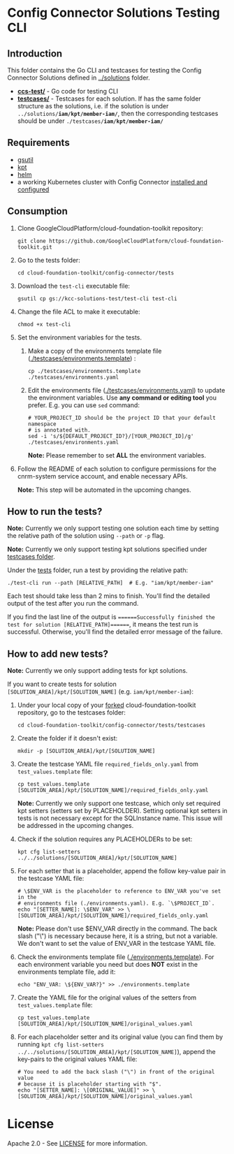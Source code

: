 # Config Connector Solutions Testing CLI

## Introduction

This folder contains the Go CLI and testcases for testing the Config Connector
Solutions defined in [../solutions](../solutions) folder.

*  **[ccs-test/](./ccs-test/)** - Go code for testing CLI
*  **[testcases/](./testcases/)** - Testcases for each solution. If has
   the same folder structure as the solutions, i.e. if the solution is under 
   <code>../solutions/<b>iam/kpt/member-iam/</b></code>, then the corresponding
   testcases should be under <code>./testcases/<b>iam/kpt/member-iam/</b></code>

## Requirements

*  [gsutil](https://cloud.google.com/storage/docs/gsutil_install)
*  [kpt](../solutions/README.md#kpt)
*  [helm](../solutions/README.md#helm)
*  a working Kubernetes cluster with Config Connector [installed and 
   configured](https://cloud.google.com/config-connector/docs/how-to/install-upgrade-uninstall)

## Consumption

1.  Clone GoogleCloudPlatform/cloud-foundation-toolkit repository:
  
    ```
    git clone https://github.com/GoogleCloudPlatform/cloud-foundation-toolkit.git
    ```

1.  Go to the tests folder:

    ```
    cd cloud-foundation-toolkit/config-connector/tests
    ```

1.  Download the `test-cli` executable file:

    ```
    gsutil cp gs://kcc-solutions-test/test-cli test-cli
    ```
1.  Change the file ACL to make it executable:

    ```
    chmod +x test-cli
    ```

1.  Set the environment variables for the tests.

    1.  Make a copy of the environments template file
        ([./testcases/environments.template](./testcases/environments.template)) :

        ```
        cp ./testcases/environments.template ./testcases/environments.yaml
        ```

    1.  Edit the environments file
        ([./testcases/environments.yaml](./testcases/environments.yaml)) to
        update the environment variables. Use **any command or editing tool**
        you prefer. E.g. you can use `sed` command:

        ```
        # YOUR_PROJECT_ID should be the project ID that your default namespace
        # is annotated with.
        sed -i 's/${DEFAULT_PROJECT_ID?}/[YOUR_PROJECT_ID]/g' ./testcases/environments.yaml
        ```

        **Note:** Please remember to set **ALL** the environment variables.

1.  Follow the README of each solution to configure permissions for the
    cnrm-system service account, and enable necessary APIs.

    **Note:** This step will be automated in the upcoming changes.

## How to run the tests?

**Note:** Currently we only support testing one solution each time by setting
the relative path of the solution using `--path` or `-p` flag.

**Note:** Currently we only support testing kpt solutions specified under
[testcases folder](./testcases).

Under the [tests](.) folder, run a test by providing the relative path:
```
./test-cli run --path [RELATIVE_PATH]  # E.g. "iam/kpt/member-iam"
```

Each test should take less than 2 mins to finish. You'll find the detailed
output of the test after you run the command.

If you find the last line of the output is `======Successfully finished the test
for solution [RELATIVE_PATH]======`, it means the test run is successful.
Otherwise, you'll find the detailed error message of the failure.

## How to add new tests?

**Note:** Currently we only support adding tests for kpt solutions.

If you want to create tests for solution 
`[SOLUTION_AREA]/kpt/[SOLUTION_NAME]` (e.g. `iam/kpt/member-iam`):

1.  Under your local copy of your
    [forked](https://help.github.com/en/github/getting-started-with-github/fork-a-repo)
    cloud-foundation-toolkit repository, go to the testcases folder:

    ```
    cd cloud-foundation-toolkit/config-connector/tests/testcases
    ```

1.  Create the folder if it doesn't exist:

    ```
    mkdir -p [SOLUTION_AREA]/kpt/[SOLUTION_NAME]
    ```

1.  Create the testcase YAML file `required_fields_only.yaml` from
    `test_values.template` file:

    ```
    cp test_values.template [SOLUTION_AREA]/kpt/[SOLUTION_NAME]/required_fields_only.yaml
    ```

    **Note:** Currently we only support one testcase, which only set required
    kpt setters (setters set by PLACEHOLDER). Setting optional kpt setters in
    tests is not necessary except for the SQLInstance name. This issue will be
    addressed in the upcoming changes.

1.  Check if the solution requires any PLACEHOLDERs to be set:

    ```
    kpt cfg list-setters ../../solutions/[SOLUTION_AREA]/kpt/[SOLUTION_NAME]
    ```

1.  For each setter that is a placeholder, append the follow key-value pair in
    the testcase YAML file:

    ```
    # \$ENV_VAR is the placeholder to reference to ENV_VAR you've set in the
    # environments file (./environments.yaml). E.g. `\$PROJECT_ID`.
    echo "[SETTER_NAME]: \$ENV_VAR" >> \
    [SOLUTION_AREA]/kpt/[SOLUTION_NAME]/required_fields_only.yaml
    ```

    **Note:** Please don't use $ENV_VAR directly in the command. The back slash
    ("\\") is necessary because here, it is a string, but not a variable. We
    don't want to set the value of ENV_VAR in the testcase YAML file.

1.  Check the environments template file
    ([./environments.template](./environments.template)). For each environment
    variable you need but does **NOT** exist in the environments template file,
    add it:

    ```
    echo "ENV_VAR: \${ENV_VAR?}" >> ./environments.template
    ```

1.  Create the YAML file for the original values of the setters from
    `test_values.template` file:

    ```
    cp test_values.template [SOLUTION_AREA]/kpt/[SOLUTION_NAME]/original_values.yaml
    ```

1.  For each placeholder setter and its original value (you can find them by
    running
    `kpt cfg list-setters ../../solutions/[SOLUTION_AREA]/kpt/[SOLUTION_NAME]`),
    append the key-pairs to the original values YAML file:

    ```
    # You need to add the back slash ("\") in front of the original value
    # because it is placeholder starting with "$".
    echo "[SETTER_NAME]: \[ORIGINAL_VALUE]" >> \
    [SOLUTION_AREA]/kpt/[SOLUTION_NAME]/original_values.yaml
    ```

# License

  Apache 2.0 - See [LICENSE](/LICENSE) for more information.